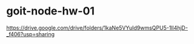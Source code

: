 # goit-node-hw-01

https://drive.google.com/drive/folders/1kaNe5VYuId9wmsQPU5-1ll4hjD-_f406?usp=sharing